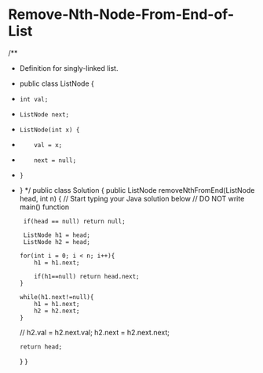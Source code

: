 Remove-Nth-Node-From-End-of-List
================================


/**
 * Definition for singly-linked list.
 * public class ListNode {
 *     int val;
 *     ListNode next;
 *     ListNode(int x) {
 *         val = x;
 *         next = null;
 *     }
 * }
 */
public class Solution {
    public ListNode removeNthFromEnd(ListNode head, int n) {
        // Start typing your Java solution below
        // DO NOT write main() function
        
        if(head == null) return null;
        
        ListNode h1 = head;
        ListNode h2 = head;
        
       for(int i = 0; i < n; i++){
           h1 = h1.next;
           
           if(h1==null) return head.next;
       }
       
       while(h1.next!=null){
           h1 = h1.next;
           h2 = h2.next;
       }
        
      // h2.val = h2.next.val;
       h2.next = h2.next.next;
       
       return head;
    }
}
